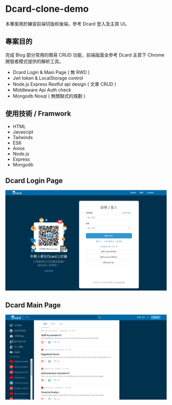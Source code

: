 # Dcard-clone-demo
本專案用於練習前端切版和後端，參考 Dcard 登入及主頁 UI。

## 專案目的
完成 Blog 部分常用的簡易 CRUD 功能，前端版面全參考 Dcard 主頁下 Chrome 開發者模式提供的解析工具。
* Dcard Login & Main Page ( 無 RWD )
* Jwt token & LocalStorage control
* Node.js Express Restful api design ( 文章 CRUD )
* Middleware Api Auth check
* Mongodb Nosql ( 無關聯式的規劃 )

## 使用技術 / Framwork
* HTML
* Javascipt
* Tailwinds
* ES6
* Axios
* Node.js
* Express
* Mongodb

## Dcard Login Page
![Alt text](image-1.png)

## Dcard Main Page
![Alt text](image.png)
